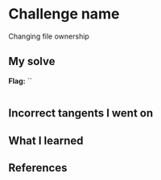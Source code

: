 # Challenge name
Changing file ownership

## My solve
**Flag:** ``

```bash

```

## Incorrect tangents I went on

## What I learned

## References
